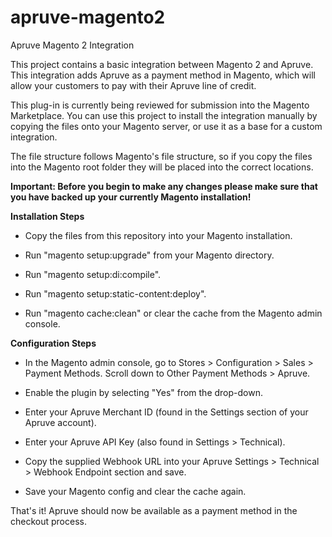 # apruve-magento2
Apruve Magento 2 Integration

This project contains a basic integration between Magento 2 and Apruve. This integration adds Apruve as a payment method in Magento, which will allow your customers to pay with their Apruve line of credit. 

This plug-in is currently being reviewed for submission into the Magento Marketplace. You can use this project to install the integration manually by copying the files onto your Magento server, or use it as a base for a custom integration.

The file structure follows Magento's file structure, so if you copy the files into the Magento root folder they will be placed into the correct locations.


**Important: Before you begin to make any changes please make sure that you have backed up your currently Magento installation!**

**Installation Steps**

* Copy the files from this repository into your Magento installation.

* Run "magento setup:upgrade" from your Magento directory.

* Run "magento setup:di:compile".

* Run "magento setup:static-content:deploy".

* Run "magento cache:clean" or clear the cache from the Magento admin console. 

**Configuration Steps**

* In the Magento admin console, go to Stores > Configuration > Sales > Payment Methods. Scroll down to Other Payment Methods > Apruve. 

* Enable the plugin by selecting "Yes" from the drop-down.

* Enter your Apruve Merchant ID (found in the Settings section of your Apruve account).

* Enter your Apruve API Key (also found in Settings > Technical).

* Copy the supplied Webhook URL into your Apruve Settings > Technical > Webhook Endpoint section and save.

* Save your Magento config and clear the cache again.

That's it! Apruve should now be available as a payment method in the checkout process. 
